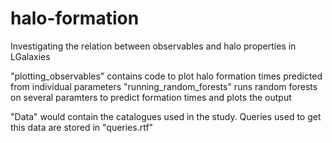 # halo-formation
Investigating the relation between observables and halo properties in LGalaxies

"plotting_observables" contains code to plot halo formation times predicted from individual parameters
"running_random_forests" runs random forests on several paramters to predict formation times and plots the output

"Data" would contain the catalogues used in the study. Queries used to get this data are stored in "queries.rtf"
